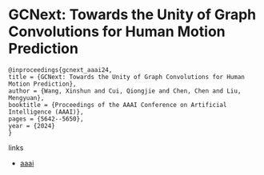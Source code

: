# GCNext: Towards the Unity of Graph Convolutions for Human Motion Prediction

```
@inproceedings{gcnext_aaai24,
title = {GCNext: Towards the Unity of Graph Convolutions for Human Motion Prediction},
author = {Wang, Xinshun and Cui, Qiongjie and Chen, Chen and Liu, Mengyuan},
booktitle = {Proceedings of the AAAI Conference on Artificial Intelligence (AAAI)},
pages = {5642--5650},
year = {2024}
}
```

links
- [aaai](https://ojs.aaai.org/index.php/AAAI/article/view/28375)
